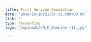 ```yaml
---
title: First Horizon Foundation
date: '2018-10-10T21:07:31.000+00:00'
link: ''
type: Presenting
logo: "/uploads/FH_F_OneLine (1).jpg"

---
```

